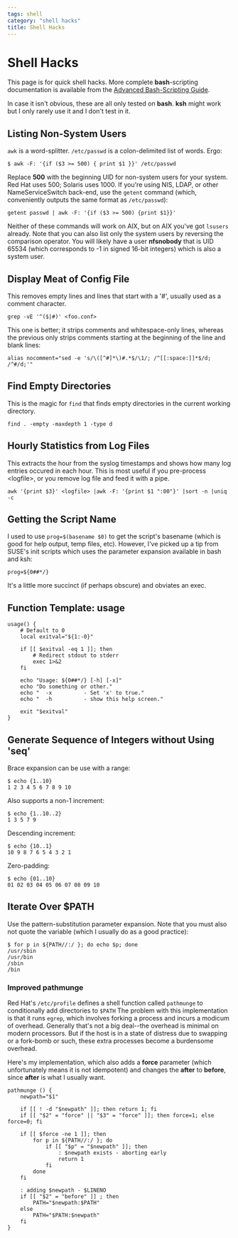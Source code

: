 ```yaml
---
tags: shell
category: "shell hacks"
title: Shell Hacks
---
```

# Shell Hacks

This page is for quick shell hacks. More complete **bash**-scripting
documentation is available from the [Advanced Bash-Scripting Guide][1].

[1]: http://tldp.org/LDP/abs/html/

In case it isn't obvious, these are all only tested on **bash**. **ksh** might
work but I only rarely use it and I don't test in it.

## Listing Non-System Users

`awk` is a word-splitter.  `/etc/passwd` is a colon-delimited list of
words.  Ergo:

```
$ awk -F: '{if ($3 >= 500) { print $1 }}' /etc/passwd
```

Replace **500** with the beginning UID for non-system users for your system.
Red Hat uses 500; Solaris uses 1000.  If you're using NIS, LDAP, or other
NameServiceSwitch back-end, use the `getent` command (which, conveniently
outputs the same format as `/etc/passwd`):

```
getent passwd | awk -F: '{if ($3 >= 500) {print $1}}'
```

Neither of these commands will work on AIX, but on AIX you've got `lsusers`
already.  Note that you can also list only the system users by reversing the
comparison operator.  You will likely have a user **nfsnobody** that is UID
65534 (which corresponds to -1 in signed 16-bit integers) which is also a
system user.

## Display Meat of Config File

This removes empty lines and lines that start with a '#', usually used as a
comment character.

```
grep -vE '^($|#)' <foo.conf>
```

This one is better; it strips comments and whitespace-only lines, whereas the
previous only strips comments starting at the beginning of the line and blank
lines:

```
alias nocomment="sed -e 's/\([^#]*\)#.*$/\1/; /^[[:space:]]*$/d; /^#/d;'"
```

## Find Empty Directories

This is the magic for `find` that finds empty directories in the current
working directory.

```
find . -empty -maxdepth 1 -type d
```


## Hourly Statistics from Log Files

This extracts the hour from the syslog timestamps and shows how many log
entries occured in each hour.  This is most useful if you pre-process
\<logfile\>, or you remove log file and feed it with a pipe.

```
awk '{print $3}' <logfile> |awk -F: '{print $1 ":00"}' |sort -n |uniq -c
```

## Getting the Script Name

I used to use `prog=$(basename $0)` to get the script's basename (which is
good for help output, temp files, etc).  However, I've picked up a tip from
SUSE's init scripts which uses the parameter expansion available in bash and
ksh:

```
prog=${0##*/}
```

It's a little more succinct (if perhaps obscure) and obviates an exec.

## Function Template: **usage**

```
usage() {
    # Default to 0
    local exitval="${1:-0}"

    if [[ $exitval -eq 1 ]]; then
        # Redirect stdout to stderr
        exec 1>&2
    fi

    echo "Usage: ${0##*/} [-h] [-x]"
    echo "Do something or other."
    echo "  -x          - Set 'x' to true."
    echo "  -h          - show this help screen."

    exit "$exitval"
}
```

## Generate Sequence of Integers without Using 'seq'

Brace expansion can be use with a range:

```
$ echo {1..10}
1 2 3 4 5 6 7 8 9 10
```

Also supports a non-1 increment:

```
$ echo {1..10..2}
1 3 5 7 9
```

Descending increment:

```
$ echo {10..1}
10 9 8 7 6 5 4 3 2 1
```

Zero-padding:

```
$ echo {01..10}
01 02 03 04 05 06 07 08 09 10
```

## Iterate Over $PATH

Use the pattern-substitution parameter expansion. Note that you must also not
quote the variable (which I usually do as a good practice):

```
$ for p in ${PATH//:/ }; do echo $p; done
/usr/sbin
/usr/bin
/sbin
/bin
```

### Improved pathmunge

Red Hat's `/etc/profile` defines a shell function called `pathmunge` to
conditionally add directories to `$PATH` The problem with this
implementation is that it runs `egrep`, which involves forking a process
and incurs a modicum of overhead. Generally that's not a big deal--the overhead
is minimal on modern processors. But if the host is in a state of distress due
to swapping or a fork-bomb or such, these extra processes become a burdensome
overhead.

Here's my implementation, which also adds a **force** parameter (which
unfortunately means it is not idempotent) and changes the **after** to
**before**, since **after** is what I usually want.

```
pathmunge () {
    newpath="$1"

    if [[ ! -d "$newpath" ]]; then return 1; fi
    if [[ "$2" = "force" || "$3" = "force" ]]; then force=1; else force=0; fi

    if [[ $force -ne 1 ]]; then
        for p in ${PATH//:/ }; do
            if [[ "$p" = "$newpath" ]]; then
                : $newpath exists - aborting early
                return 1
            fi
        done
    fi

    : adding $newpath - $LINENO
    if [[ "$2" = "before" ]] ; then
        PATH="$newpath:$PATH"
    else
        PATH="$PATH:$newpath"
    fi
}
```
